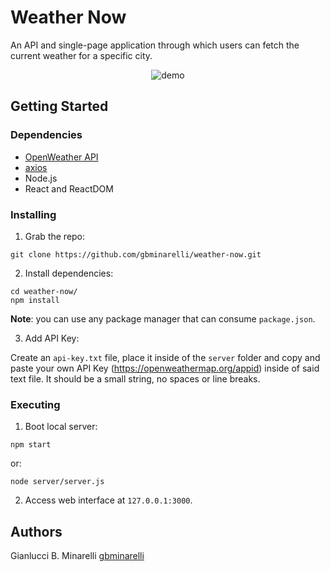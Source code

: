 # Weather Now

An API and single-page application through which users can fetch the current weather for a specific city.

<p align="center">
  <img src="https://media.giphy.com/media/kmjnmi8Wizt3HqCsT1/giphy.gif" alt="demo" />
</p>

## Getting Started

### Dependencies

- [OpenWeather API](https://openweathermap.org/api)
- [axios](https://www.npmjs.com/package/axios)
- Node.js
- React and ReactDOM

### Installing

1. Grab the repo:

```
git clone https://github.com/gbminarelli/weather-now.git
```

2. Install dependencies:

```
cd weather-now/
npm install
```

**Note**: you can use any package manager that can consume `package.json`.

3. Add API Key:

Create an `api-key.txt` file, place it inside of the `server` folder and copy and paste your own API Key (https://openweathermap.org/appid) inside of said text file. It should be a small string, no spaces or line breaks.

### Executing

1. Boot local server:

```
npm start
```

or:

```
node server/server.js
```

2. Access web interface at `127.0.0.1:3000`.

## Authors

Gianlucci B. Minarelli
[gbminarelli](https://github.com/gbminarelli)
